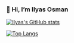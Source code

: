 ### 👋 Hi, I’m Ilyas Osman

[![Ilyas's GitHub stats](https://github-readme-stats.vercel.app/api?username=ilyasosman)](https://github.com/anuraghazra/github-readme-stats)

[![Top Langs](https://github-readme-stats.vercel.app/api/top-langs/?username=anuraghazra&layout=compact)](https://github.com/anuraghazra/github-readme-stats)
